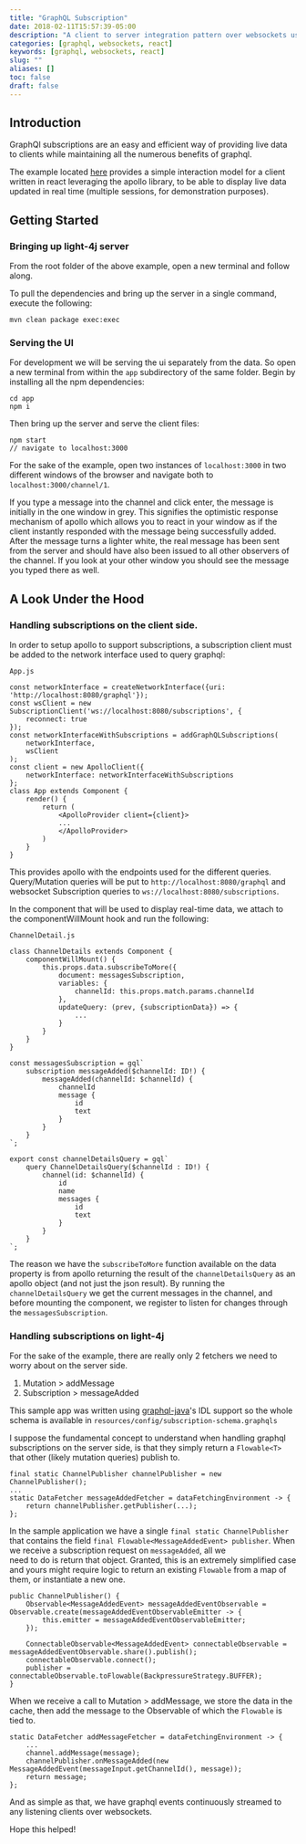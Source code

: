 ```yaml
---
title: "GraphQL Subscription"
date: 2018-02-11T15:57:39-05:00
description: "A client to server integration pattern over websockets using graphql queries."
categories: [graphql, websockets, react]
keywords: [graphql, websockets, react]
slug: ""
aliases: []
toc: false
draft: false
---
```


## Introduction

GraphQl subscriptions are an easy and efficient way of providing live data to clients while maintaining
all the numerous benefits of graphql.

The example located [here](https://github.com/networknt/light-example-4j/tree/master/graphql/subscription)
provides a simple interaction model for a client written in react leveraging the apollo library,
to be able to display live data updated in real time (multiple sessions, for demonstration purposes).

## Getting Started

### Bringing up light-4j server
From the root folder of the above example, open a new terminal and follow along.

To pull the dependencies and bring up the server in a single command, execute the following:
```
mvn clean package exec:exec
```

### Serving the UI
For development we will be serving the ui separately from the data. So open a new terminal from within
the `app` subdirectory of the same folder. 
Begin by installing all the npm dependencies:
```
cd app
npm i
```
Then bring up the server and serve the client files:
```
npm start
// navigate to localhost:3000
```

For the sake of the example, open two instances of `localhost:3000` in two different windows of the browser
and navigate both to `localhost:3000/channel/1`.

If you type a message into the channel and click enter, the message is initially in the one window in grey.
This signifies the optimistic response mechanism of apollo which allows you to react in your window as if
the client instantly responded with the message being successfully added. After the message turns a lighter
white, the real message has been sent from the server and should have also been issued to all other
observers of the channel. If you look at your other window you should see the message you typed there as well.


## A Look Under the Hood

### Handling subscriptions on the client side.

In order to setup apollo to support subscriptions, a subscription client must be added to the network interface
used to query graphql:

`App.js`
```
const networkInterface = createNetworkInterface({uri: 'http://localhost:8080/graphql'});
const wsClient = new SubscriptionClient('ws://localhost:8080/subscriptions', {
    reconnect: true
});
const networkInterfaceWithSubscriptions = addGraphQLSubscriptions(
    networkInterface,
    wsClient
);
const client = new ApolloClient({
    networkInterface: networkInterfaceWithSubscriptions
};
class App extends Component {
    render() {
        return (
            <ApolloProvider client={client}>
            ...
            </ApolloProvider>
        )    
    }
}
```

This provides apollo with the endpoints used for the different queries. Query/Mutation queries will be put to 
`http://localhost:8080/graphql` and websocket Subscription queries to `ws://localhost:8080/subscriptions`.

In the component that will be used to display real-time data, we attach to the componentWillMount hook and
run the following:

`ChannelDetail.js`
```
class ChannelDetails extends Component {
    componentWillMount() {
        this.props.data.subscribeToMore({
            document: messagesSubscription,
            variables: {
                channelId: this.props.match.params.channelId
            },
            updateQuery: (prev, {subscriptionData}) => {
                ...
            }
        }
    }
}

const messagesSubscription = gql`
    subscription messageAdded($channelId: ID!) {
        messageAdded(channelId: $channelId) {
            channelId
            message {
                id
                text
            }
        }
    }
`;

export const channelDetailsQuery = gql`
    query ChannelDetailsQuery($channelId : ID!) {
        channel(id: $channelId) {
            id
            name
            messages {
                id
                text
            }
        }
    }
`;
```

The reason we have the `subscribeToMore` function available on the data property is from apollo returning the
result of the `channelDetailsQuery` as an apollo object (and not just the json result). By running the
`channelDetailsQuery` we get the current messages in the channel, and before mounting the component, we register to
listen for changes through the `messagesSubscription`.

### Handling subscriptions on light-4j

For the sake of the example, there are really only 2 fetchers we need to worry about on the server side.
1. Mutation > addMessage
2. Subscription > messageAdded

This sample app was written using [graphql-java](https://github.com/graphql-java/graphql-java)'s IDL support
so the whole schema is available in `resources/config/subscription-schema.graphqls`

I suppose the fundamental concept to understand when handling graphql subscriptions on the server side, is that
they simply return a `Flowable<T>` that other (likely mutation queries) publish to.

```
final static ChannelPublisher channelPublisher = new ChannelPublisher();
...
static DataFetcher messageAddedFetcher = dataFetchingEnvironment -> {
    return channelPublisher.getPublisher(...);
};
```

In the sample application we have a single `final static ChannelPublisher` that contains the field 
`final Flowable<MessageAddedEvent> publisher`. When we receive a subscription request on `messageAdded`, all we  
need to do is return that object. Granted, this is an extremely simplified case and yours might require logic to
return an existing `Flowable` from a map of them, or instantiate a new one.

```
public ChannelPublisher() {
    Observable<MessageAddedEvent> messageAddedEventObservable = Observable.create(messageAddedEventObservableEmitter -> {
        this.emitter = messageAddedEventObservableEmitter;
    });

    ConnectableObservable<MessageAddedEvent> connectableObservable = messageAddedEventObservable.share().publish();
    connectableObservable.connect();
    publisher = connectableObservable.toFlowable(BackpressureStrategy.BUFFER);
}
```

When we receive a call to Mutation > addMessage, we store the data in the cache, then add the message to the
Observable of which the `Flowable` is tied to.

```
static DataFetcher addMessageFetcher = dataFetchingEnvironment -> {
    ...
    channel.addMessage(message);
    channelPublisher.onMessageAdded(new MessageAddedEvent(messageInput.getChannelId(), message));
    return message;
};
```

And as simple as that, we have graphql events continuously streamed to any listening clients over websockets.

Hope this helped! 